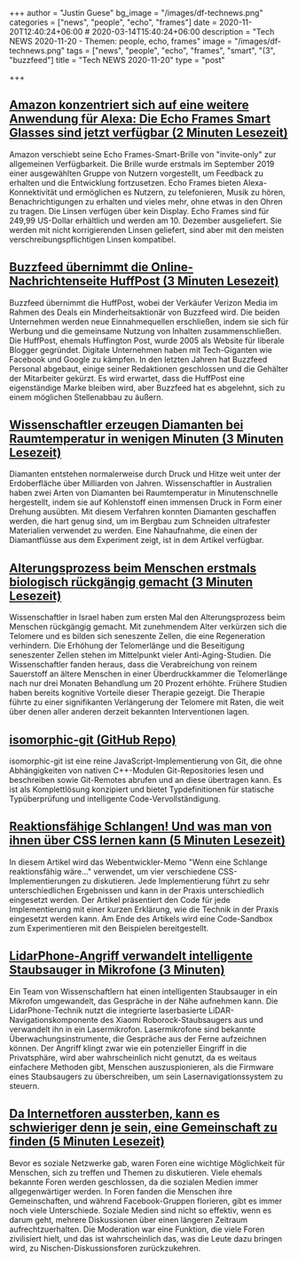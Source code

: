 +++
author = "Justin Guese"
bg_image = "/images/df-technews.png"
categories = ["news", "people", "echo", "frames"]
date = 2020-11-20T12:40:24+06:00 # 2020-03-14T15:40:24+06:00
description = "Tech NEWS 2020-11-20 - Themen: people, echo, frames"
image = "/images/df-technews.png"
tags = ["news", "people", "echo", "frames", "smart", "(3", "buzzfeed"]
title = "Tech NEWS 2020-11-20"
type = "post"

+++

## [Amazon konzentriert sich auf eine weitere Anwendung für Alexa: Die Echo Frames Smart Glasses sind jetzt verfügbar (2 Minuten Lesezeit)](https://www.geekwire.com/2020/amazon-focuses-another-use-alexa-echo-frames-smart-glasses-now-available//1/01000175e558e97c-1fcf59dd-aca2-411b-aef8-bc2621537e30-000000/f6jFGqz0qRuJnYu3G6OPqVBUdwsbs_LYt4E1VHUpHcg=168)

 Amazon verschiebt seine Echo Frames-Smart-Brille von "invite-only" zur allgemeinen Verfügbarkeit. Die Brille wurde erstmals im September 2019 einer ausgewählten Gruppe von Nutzern vorgestellt, um Feedback zu erhalten und die Entwicklung fortzusetzen. Echo Frames bieten Alexa-Konnektivität und ermöglichen es Nutzern, zu telefonieren, Musik zu hören, Benachrichtigungen zu erhalten und vieles mehr, ohne etwas in den Ohren zu tragen. Die Linsen verfügen über kein Display. Echo Frames sind für 249,99 US-Dollar erhältlich und werden am 10. Dezember ausgeliefert. Sie werden mit nicht korrigierenden Linsen geliefert, sind aber mit den meisten verschreibungspflichtigen Linsen kompatibel.

## [Buzzfeed übernimmt die Online-Nachrichtenseite HuffPost (3 Minuten Lesezeit)](https://www.bbc.com/news/business-55009742/1/01000175e558e97c-1fcf59dd-aca2-411b-aef8-bc2621537e30-000000/epqkig6tggKVRUHhDaASat0UQ9f4Sjqx_WnLo5krYBY=168)

 Buzzfeed übernimmt die HuffPost, wobei der Verkäufer Verizon Media im Rahmen des Deals ein Minderheitsaktionär von Buzzfeed wird. Die beiden Unternehmen werden neue Einnahmequellen erschließen, indem sie sich für Werbung und die gemeinsame Nutzung von Inhalten zusammenschließen. Die HuffPost, ehemals Huffington Post, wurde 2005 als Website für liberale Blogger gegründet. Digitale Unternehmen haben mit Tech-Giganten wie Facebook und Google zu kämpfen. In den letzten Jahren hat Buzzfeed Personal abgebaut, einige seiner Redaktionen geschlossen und die Gehälter der Mitarbeiter gekürzt. Es wird erwartet, dass die HuffPost eine eigenständige Marke bleiben wird, aber Buzzfeed hat es abgelehnt, sich zu einem möglichen Stellenabbau zu äußern.

## [Wissenschaftler erzeugen Diamanten bei Raumtemperatur in wenigen Minuten (3 Minuten Lesezeit)](https://www.cnn.com/2020/11/19/world/diamonds-room-temperature-scli-intl-scn/index.html/1/01000175e558e97c-1fcf59dd-aca2-411b-aef8-bc2621537e30-000000/XDIduHsF7dyrHKEfuMyMkZsM241zhO2qTOd211k8Yjg=168)

 Diamanten entstehen normalerweise durch Druck und Hitze weit unter der Erdoberfläche über Milliarden von Jahren. Wissenschaftler in Australien haben zwei Arten von Diamanten bei Raumtemperatur in Minutenschnelle hergestellt, indem sie auf Kohlenstoff einen immensen Druck in Form einer Drehung ausübten. Mit diesem Verfahren konnten Diamanten geschaffen werden, die hart genug sind, um im Bergbau zum Schneiden ultrafester Materialien verwendet zu werden. Eine Nahaufnahme, die einen der Diamantflüsse aus dem Experiment zeigt, ist in dem Artikel verfügbar.

## [Alterungsprozess beim Menschen erstmals biologisch rückgängig gemacht (3 Minuten Lesezeit)](https://www.yahoo.com/news/human-ageing-process-biologically-reversed-153921785.html/1/01000175e558e97c-1fcf59dd-aca2-411b-aef8-bc2621537e30-000000/XNlU4DE7BQ6QkOOf6nh5Ho3Q0aCzhHPGXVcjaB5kCxw=168)

 Wissenschaftler in Israel haben zum ersten Mal den Alterungsprozess beim Menschen rückgängig gemacht. Mit zunehmendem Alter verkürzen sich die Telomere und es bilden sich seneszente Zellen, die eine Regeneration verhindern. Die Erhöhung der Telomerlänge und die Beseitigung seneszenter Zellen stehen im Mittelpunkt vieler Anti-Aging-Studien. Die Wissenschaftler fanden heraus, dass die Verabreichung von reinem Sauerstoff an ältere Menschen in einer Überdruckkammer die Telomerlänge nach nur drei Monaten Behandlung um 20 Prozent erhöhte. Frühere Studien haben bereits kognitive Vorteile dieser Therapie gezeigt. Die Therapie führte zu einer signifikanten Verlängerung der Telomere mit Raten, die weit über denen aller anderen derzeit bekannten Interventionen lagen.

## [isomorphic-git (GitHub Repo)](https://github.com/isomorphic-git/isomorphic-git/1/01000175e558e97c-1fcf59dd-aca2-411b-aef8-bc2621537e30-000000/EgbqjGfCSFU3c-K86UM6K0HQ6m2a6vpMKBZphvXvAUs=168)

 isomorphic-git ist eine reine JavaScript-Implementierung von Git, die ohne Abhängigkeiten von nativen C++-Modulen Git-Repositories lesen und beschreiben sowie Git-Remotes abrufen und an diese übertragen kann. Es ist als Komplettlösung konzipiert und bietet Typdefinitionen für statische Typüberprüfung und intelligente Code-Vervollständigung.

## [Reaktionsfähige Schlangen! Und was man von ihnen über CSS lernen kann (5 Minuten Lesezeit)](https://vtrpldn.hashnode.dev/responsive-snakes-and-what-they-can-teach-you-about-css/1/01000175e558e97c-1fcf59dd-aca2-411b-aef8-bc2621537e30-000000/ey8AHlQbAV2EbV6n8utZFbsfPetGNnBlBv7sctFRSuE=168)

 In diesem Artikel wird das Webentwickler-Memo "Wenn eine Schlange reaktionsfähig wäre..." verwendet, um vier verschiedene CSS-Implementierungen zu diskutieren. Jede Implementierung führt zu sehr unterschiedlichen Ergebnissen und kann in der Praxis unterschiedlich eingesetzt werden. Der Artikel präsentiert den Code für jede Implementierung mit einer kurzen Erklärung, wie die Technik in der Praxis eingesetzt werden kann. Am Ende des Artikels wird eine Code-Sandbox zum Experimentieren mit den Beispielen bereitgestellt.

## [LidarPhone-Angriff verwandelt intelligente Staubsauger in Mikrofone (3 Minuten)](https://www.zdnet.com/article/lidarphone-attack-converts-smart-vacuums-into-microphones//1/01000175e558e97c-1fcf59dd-aca2-411b-aef8-bc2621537e30-000000/L4gsckPIetGC0SRmKzipxar-nye0Kg6KWYy862c4v8o=168)

 Ein Team von Wissenschaftlern hat einen intelligenten Staubsauger in ein Mikrofon umgewandelt, das Gespräche in der Nähe aufnehmen kann. Die LidarPhone-Technik nutzt die integrierte laserbasierte LiDAR-Navigationskomponente des Xiaomi Roborock-Staubsaugers aus und verwandelt ihn in ein Lasermikrofon. Lasermikrofone sind bekannte Überwachungsinstrumente, die Gespräche aus der Ferne aufzeichnen können. Der Angriff klingt zwar wie ein potenzieller Eingriff in die Privatsphäre, wird aber wahrscheinlich nicht genutzt, da es weitaus einfachere Methoden gibt, Menschen auszuspionieren, als die Firmware eines Staubsaugers zu überschreiben, um sein Lasernavigationssystem zu steuern.

## [Da Internetforen aussterben, kann es schwieriger denn je sein, eine Gemeinschaft zu finden (5 Minuten Lesezeit)](https://www.engadget.com/2020-02-27-internet-forums-dying-off.html/1/01000175e558e97c-1fcf59dd-aca2-411b-aef8-bc2621537e30-000000/lgsSZnOeQjdS75II3OCNwB8yJEsTzwszBKyroInX2Q0=168)

 Bevor es soziale Netzwerke gab, waren Foren eine wichtige Möglichkeit für Menschen, sich zu treffen und Themen zu diskutieren. Viele ehemals bekannte Foren werden geschlossen, da die sozialen Medien immer allgegenwärtiger werden. In Foren fanden die Menschen ihre Gemeinschaften, und während Facebook-Gruppen florieren, gibt es immer noch viele Unterschiede. Soziale Medien sind nicht so effektiv, wenn es darum geht, mehrere Diskussionen über einen längeren Zeitraum aufrechtzuerhalten. Die Moderation war eine Funktion, die viele Foren zivilisiert hielt, und das ist wahrscheinlich das, was die Leute dazu bringen wird, zu Nischen-Diskussionsforen zurückzukehren.

